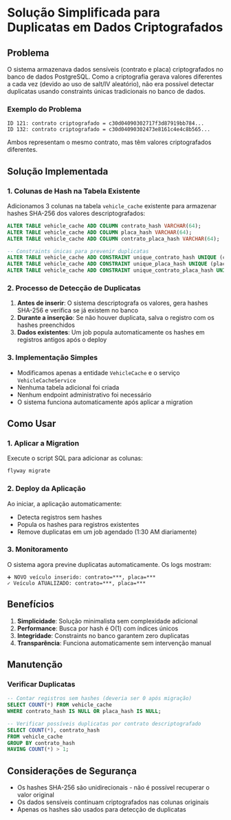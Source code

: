 # Solução Simplificada para Duplicatas em Dados Criptografados

## Problema

O sistema armazenava dados sensíveis (contrato e placa) criptografados no banco de dados PostgreSQL. Como a criptografia gerava valores diferentes a cada vez (devido ao uso de salt/IV aleatório), não era possível detectar duplicatas usando constraints únicas tradicionais no banco de dados.

### Exemplo do Problema
```
ID 121: contrato criptografado = c30d04090302717f3d87919bb784...
ID 132: contrato criptografado = c30d04090302473e8161c4e4c8b565...
```
Ambos representam o mesmo contrato, mas têm valores criptografados diferentes.

## Solução Implementada

### 1. Colunas de Hash na Tabela Existente

Adicionamos 3 colunas na tabela `vehicle_cache` existente para armazenar hashes SHA-256 dos valores descriptografados:

```sql
ALTER TABLE vehicle_cache ADD COLUMN contrato_hash VARCHAR(64);
ALTER TABLE vehicle_cache ADD COLUMN placa_hash VARCHAR(64);
ALTER TABLE vehicle_cache ADD COLUMN contrato_placa_hash VARCHAR(64);

-- Constraints únicas para prevenir duplicatas
ALTER TABLE vehicle_cache ADD CONSTRAINT unique_contrato_hash UNIQUE (contrato_hash);
ALTER TABLE vehicle_cache ADD CONSTRAINT unique_placa_hash UNIQUE (placa_hash);
ALTER TABLE vehicle_cache ADD CONSTRAINT unique_contrato_placa_hash UNIQUE (contrato_placa_hash);
```

### 2. Processo de Detecção de Duplicatas

1. **Antes de inserir**: O sistema descriptografa os valores, gera hashes SHA-256 e verifica se já existem no banco
2. **Durante a inserção**: Se não houver duplicata, salva o registro com os hashes preenchidos
3. **Dados existentes**: Um job popula automaticamente os hashes em registros antigos após o deploy

### 3. Implementação Simples

- Modificamos apenas a entidade `VehicleCache` e o serviço `VehicleCacheService`
- Nenhuma tabela adicional foi criada
- Nenhum endpoint administrativo foi necessário
- O sistema funciona automaticamente após aplicar a migration

## Como Usar

### 1. Aplicar a Migration

Execute o script SQL para adicionar as colunas:
```bash
flyway migrate
```

### 2. Deploy da Aplicação

Ao iniciar, a aplicação automaticamente:
- Detecta registros sem hashes
- Popula os hashes para registros existentes
- Remove duplicatas em um job agendado (1:30 AM diariamente)

### 3. Monitoramento

O sistema agora previne duplicatas automaticamente. Os logs mostram:
```
➕ NOVO veículo inserido: contrato=***, placa=***
✓ Veículo ATUALIZADO: contrato=***, placa=***
```

## Benefícios

1. **Simplicidade**: Solução minimalista sem complexidade adicional
2. **Performance**: Busca por hash é O(1) com índices únicos
3. **Integridade**: Constraints no banco garantem zero duplicatas
4. **Transparência**: Funciona automaticamente sem intervenção manual

## Manutenção

### Verificar Duplicatas
```sql
-- Contar registros sem hashes (deveria ser 0 após migração)
SELECT COUNT(*) FROM vehicle_cache 
WHERE contrato_hash IS NULL OR placa_hash IS NULL;

-- Verificar possíveis duplicatas por contrato descriptografado
SELECT COUNT(*), contrato_hash 
FROM vehicle_cache 
GROUP BY contrato_hash 
HAVING COUNT(*) > 1;
```

## Considerações de Segurança

- Os hashes SHA-256 são unidirecionais - não é possível recuperar o valor original
- Os dados sensíveis continuam criptografados nas colunas originais
- Apenas os hashes são usados para detecção de duplicatas